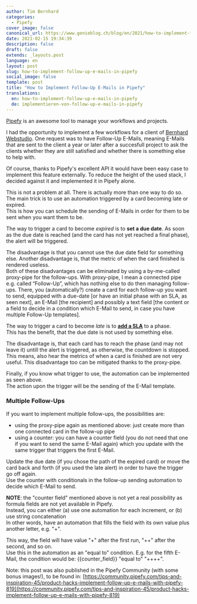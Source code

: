 ```yaml
---
author: Tim Bernhard
categories:
  - Pipefy
cover_image: false
canonical_url: https://www.genieblog.ch/blog/en/2021/how-to-implement-follow-up-e-mails-in-pipefy
date: 2021-02-15 19:34:39
description: false
draft: false
extends: _layouts.post
language: en
layout: post
slug: how-to-implement-follow-up-e-mails-in-pipefy
social_image: false
template: post
title: "How to Implement Follow-Up E-Mails in Pipefy"
translations:
  en: how-to-implement-follow-up-e-mails-in-pipefy
  de: implementieren-von-follow-up-e-mails-in-pipefy
---
```


[Pipefy](https://www.pipefy.com/) is an awesome tool to manage your workflows and projects.

I had the opportunity to implement a few workflows for a client of [Bernhard Webstudio](https://www.bernhard-webstudio.ch/?utm_source=genieblog.ch&utm_campaign=Pipefy-follow-up-post).
One request was to have Follow-Up E-Mails, meaning E-Mails that are sent to the client a year or later after a succesfull project to ask the clients whether they are still satisfied and whether there is something else to help with.

Of course, thanks to Pipefy's excellent API it would have been easy case to implement this feature externally. To reduce the height of the used stack, I decided against it and implemented it in Pipefy alone.

This is not a problem at all. There is actually more than one way to do so.  
The main trick is to use an automation triggered by a card becoming late or expired.  
This is how you can schedule the sending of E-Mails in order for them to be sent when you want them to be.

The way to trigger a card to become _expired_ is to **set a due date**. As soon as the due date is reached (and the card has not yet reached a final phase), the alert will be triggered.

The disadvantage is that you cannot use the due date field for something else. Another disadvantage is, that the metric of when the card finished is rendered useless.  
Both of these disadvantages can be eliminated by using a by-me-called proxy-pipe for the follow-ups. With proxy-pipe, I mean a connected pipe e.g. called “Follow-Up”, which has nothing else to do then managing follow-ups. There, you (automatically?) create a card for each follow-up you want to send, equipped with a due-date [or have an initial phase with an SLA, as seen next], an E-Mail [the recipient] and possibly a text field [the content or a field to decide in a condition which E-Mail to send, in case you have multiple Follow-Up templates].

The way to trigger a card to become _late_ is to **[add a SLA](https://help.pipefy.com/en/articles/614604-late-alert)** to a phase.  
This has the benefit, that the due date is not used by something else.

The disadvantage is, that each card has to reach the phase (and may not leave it) untill the alert is triggered, as otherwise, the countdown is stopped. This means, also hear the metrics of when a card is finished are not very useful. This disadvantage too can be mitigated thanks to the proxy-pipe.

Finally, if you know what trigger to use, the automation can be implemented as seen above.  
The action upon the trigger will be the sending of the E-Mail template.

### Multiple Follow-Ups

If you want to implement multiple follow-ups, the possibilities are:

- using the proxy-pipe again as mentioned above: just create more than one connected card in the follow-up pipe
- using a counter: you can have a counter field (you do not need that one if you want to send the same E-Mail again) which you update with the same trigger that triggers the first E-Mail.

Update the due date (if you chose the path of the expired card) or move the card back and forth (if you used the late alert) in order to have the trigger go off again.  
Use the counter with conditionals in the follow-up sending automation to decide which E-Mail to send.

**NOTE**: the "counter field" mentioned above is not yet a real possibility as formula fields are not yet available in Pipefy.  
Instead, you can either (a) use one automation for each increment, or (b) use string concatenation  
In other words, have an automation that fills the field with its own value plus another letter, e.g. "+".

This way, the field will have value "+" after the first run, "++" after the second, and so on.  
Use this in the automation as an "equal to" condition. E.g. for the fifth E-Mail, the condition would be: {{counter_field}} "equal to" "++++".

Note: this post was also published in the Pipefy Community (with some bonus images!), to be found in:
[https://community.pipefy.com/tips-and-inspiration-45/product-hacks-implement-follow-up-e-mails-with-pipefy-819](https://community.pipefy.com/tips-and-inspiration-45/product-hacks-implement-follow-up-e-mails-with-pipefy-819)
